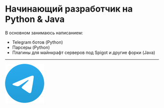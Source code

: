 # Начинающий разработчик на Python & Java

В основном занимаюсь написанием:</span>
- Telegram ботов (Python)
- Парсеры (Python)
- Плагины для майнкрафт серверов под Spigot и другие форки (Java)

---

[![Telegram](telegram-icon.png)](https://t.me/san1rope)
